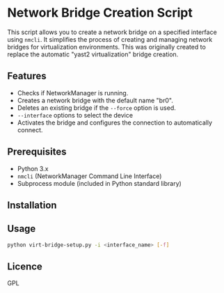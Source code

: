 # Network Bridge Creation Script

This script allows you to create a network bridge on a specified interface using `nmcli`.
It simplifies the process of creating and managing network bridges for virtualization environments.
This was originally created to replace the automatic "yast2 virtualization" bridge creation.

## Features

- Checks if NetworkManager is running.
- Creates a network bridge with the default name "br0".
- Deletes an existing bridge if the `--force` option is used.
- `--interface` options to select the device
- Activates the bridge and configures the connection to automatically connect.

## Prerequisites

- Python 3.x
- `nmcli` (NetworkManager Command Line Interface)
- Subprocess module (included in Python standard library)

## Installation

## Usage

```sh
python virt-bridge-setup.py -i <interface_name> [-f]
```

## Licence

GPL
